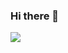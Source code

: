 ### Hi there 👋
<img src="https://img.shields.io/badge/LinkedIn-0077B5?style=for-the-badge&logo=linkedin&logoColor=white" href="https://www.linkedin.com/in/tayeb-shahbakhsh-6a9696203/"/>
